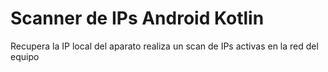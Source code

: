 # Scanner de IPs Android Kotlin
Recupera la IP local del aparato realiza un scan de IPs activas en la red del equipo
